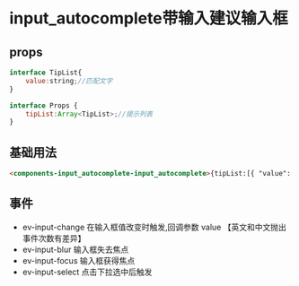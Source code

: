 # input_autocomplete带输入建议输入框 

## props
```js
interface TipList{
    value:string;//匹配文字
}

interface Props {
    tipList:Array<TipList>;//提示列表
}
```

## 基础用法
```html
<components-input_autocomplete-input_autocomplete>{tipList:[{ "value": "三全鲜食（北新泾店）}]}</components-input_autocomplete-input_autocomplete>
```


## 事件
- ev-input-change 在输入框值改变时触发,回调参数 value   【英文和中文抛出事件次数有差异】
- ev-input-blur 输入框失去焦点
- ev-input-focus 输入框获得焦点
- ev-input-select 点击下拉选中后触发